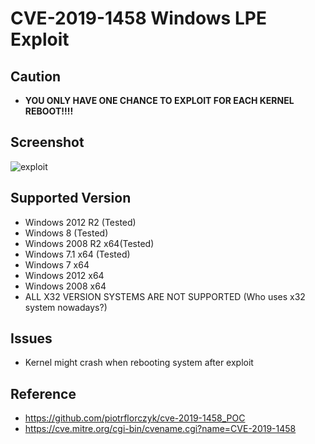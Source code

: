 # CVE-2019-1458 Windows LPE Exploit

## Caution

* **YOU ONLY HAVE ONE CHANCE TO EXPLOIT FOR EACH KERNEL REBOOT!!!!**

## Screenshot

![exploit](https://raw.githubusercontent.com/unamer/CVE-2019-1458/master/exp.png)

## Supported Version

* Windows 2012 R2 (Tested)
* Windows 8 (Tested)
* Windows 2008 R2 x64(Tested)
* Windows 7.1 x64 (Tested)
* Windows 7 x64
* Windows 2012 x64
* Windows 2008 x64
* ALL X32 VERSION SYSTEMS ARE NOT SUPPORTED (Who uses x32 system nowadays?)

## Issues

* Kernel might crash when rebooting system after exploit 

## Reference
* https://github.com/piotrflorczyk/cve-2019-1458_POC
* https://cve.mitre.org/cgi-bin/cvename.cgi?name=CVE-2019-1458
